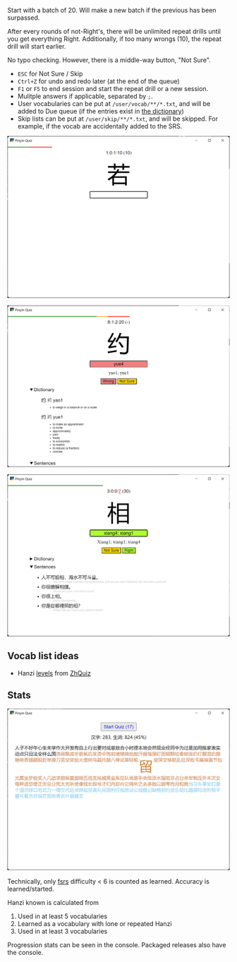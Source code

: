 Start with a batch of 20. Will make a new batch if the previous has been surpassed.

After every rounds of not-Right's, there will be unlimited repeat drills until you get everything Right. Additionally, if too many wrongs (10), the repeat drill will start earlier.

No typo checking. However, there is a middle-way button, "Not Sure".

- `ESC` for Not Sure / Skip
- `Ctrl+Z` for undo and redo later (at the end of the queue)
- `F1` or `F5` to end session and start the repeat drill or a new session.
- Mulitple answers if applicable, separated by `;`.
- User vocabularies can be put at `/user/vocab/**/*.txt`, and will be added to Due queue (if the entries exist in [the dictionary](https://www.mdbg.net/chinese/dictionary?page=cc-cedict))
- Skip lists can be put at `/user/skip/**/*.txt`, and will be skipped. For example, if the vocab are accidentally added to the SRS.

![Due Quiz](_README/due.png)

![New Quiz](_README/new.png)

![Repeat Quiz](_README/repeat.png)

## Vocab list ideas

- Hanzi [levels](/assets/zhquiz-level/vocab.yaml) from [ZhQuiz](https://github.com/zhquiz/level/blob/master/_data/generated/vocab.yaml)

## Stats

![Stats](_README/stats.png)

Technically, only [fsrs](https://pypi.org/project/fsrs/) difficulty < 6 is counted as learned. Accuracy is learned/started.

Hanzi known is calculated from

1. Used in at least 5 vocabularies
2. Learned as a vocabulary with lone or repeated Hanzi
3. Used in at least 3 vocabularies

Progression stats can be seen in the console. Packaged releases also have the console.
